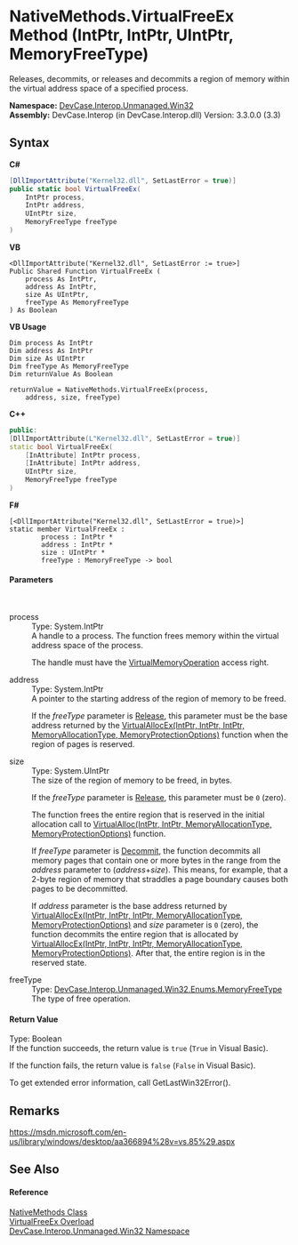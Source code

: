# NativeMethods.VirtualFreeEx Method (IntPtr, IntPtr, UIntPtr, MemoryFreeType)
 

Releases, decommits, or releases and decommits a region of memory within the virtual address space of a specified process.

**Namespace:**&nbsp;<a href="N_DevCase_Interop_Unmanaged_Win32">DevCase.Interop.Unmanaged.Win32</a><br />**Assembly:**&nbsp;DevCase.Interop (in DevCase.Interop.dll) Version: 3.3.0.0 (3.3)

## Syntax

**C#**<br />
``` C#
[DllImportAttribute("Kernel32.dll", SetLastError = true)]
public static bool VirtualFreeEx(
	IntPtr process,
	IntPtr address,
	UIntPtr size,
	MemoryFreeType freeType
)
```

**VB**<br />
``` VB
<DllImportAttribute("Kernel32.dll", SetLastError := true>]
Public Shared Function VirtualFreeEx ( 
	process As IntPtr,
	address As IntPtr,
	size As UIntPtr,
	freeType As MemoryFreeType
) As Boolean
```

**VB Usage**<br />
``` VB Usage
Dim process As IntPtr
Dim address As IntPtr
Dim size As UIntPtr
Dim freeType As MemoryFreeType
Dim returnValue As Boolean

returnValue = NativeMethods.VirtualFreeEx(process, 
	address, size, freeType)
```

**C++**<br />
``` C++
public:
[DllImportAttribute(L"Kernel32.dll", SetLastError = true)]
static bool VirtualFreeEx(
	[InAttribute] IntPtr process, 
	[InAttribute] IntPtr address, 
	UIntPtr size, 
	MemoryFreeType freeType
)
```

**F#**<br />
``` F#
[<DllImportAttribute("Kernel32.dll", SetLastError = true)>]
static member VirtualFreeEx : 
        process : IntPtr * 
        address : IntPtr * 
        size : UIntPtr * 
        freeType : MemoryFreeType -> bool 

```


#### Parameters
&nbsp;<dl><dt>process</dt><dd>Type: System.IntPtr<br />A handle to a process. The function frees memory within the virtual address space of the process. 

 The handle must have the <a href="T_DevCase_Interop_Unmanaged_Win32_Enums_ProcessAccessRights">VirtualMemoryOperation</a> access right.</dd><dt>address</dt><dd>Type: System.IntPtr<br />A pointer to the starting address of the region of memory to be freed. 

 If the *freeType* parameter is <a href="T_DevCase_Interop_Unmanaged_Win32_Enums_MemoryFreeType">Release</a>, this parameter must be the base address returned by the <a href="M_DevCase_Interop_Unmanaged_Win32_NativeMethods_VirtualAllocEx">VirtualAllocEx(IntPtr, IntPtr, IntPtr, MemoryAllocationType, MemoryProtectionOptions)</a> function when the region of pages is reserved.</dd><dt>size</dt><dd>Type: System.UIntPtr<br />The size of the region of memory to be freed, in bytes. 

 If the *freeType* parameter is <a href="T_DevCase_Interop_Unmanaged_Win32_Enums_MemoryFreeType">Release</a>, this parameter must be `0` (zero). 

 The function frees the entire region that is reserved in the initial allocation call to <a href="M_DevCase_Interop_Unmanaged_Win32_NativeMethods_VirtualAlloc">VirtualAlloc(IntPtr, IntPtr, MemoryAllocationType, MemoryProtectionOptions)</a> function. 

 If *freeType* parameter is <a href="T_DevCase_Interop_Unmanaged_Win32_Enums_MemoryFreeType">Decommit</a>, the function decommits all memory pages that contain one or more bytes in the range from the *address* parameter to (*address*+*size*). This means, for example, that a 2-byte region of memory that straddles a page boundary causes both pages to be decommitted. 

 If *address* parameter is the base address returned by <a href="M_DevCase_Interop_Unmanaged_Win32_NativeMethods_VirtualAllocEx">VirtualAllocEx(IntPtr, IntPtr, IntPtr, MemoryAllocationType, MemoryProtectionOptions)</a> and *size* parameter is `0` (zero), the function decommits the entire region that is allocated by <a href="M_DevCase_Interop_Unmanaged_Win32_NativeMethods_VirtualAllocEx">VirtualAllocEx(IntPtr, IntPtr, IntPtr, MemoryAllocationType, MemoryProtectionOptions)</a>. After that, the entire region is in the reserved state.</dd><dt>freeType</dt><dd>Type: <a href="T_DevCase_Interop_Unmanaged_Win32_Enums_MemoryFreeType">DevCase.Interop.Unmanaged.Win32.Enums.MemoryFreeType</a><br />The type of free operation.</dd></dl>

#### Return Value
Type: Boolean<br />If the function succeeds, the return value is `true` (`True` in Visual Basic). 

 If the function fails, the return value is `false` (`False` in Visual Basic). 

 To get extended error information, call GetLastWin32Error().

## Remarks
<a href="https://msdn.microsoft.com/en-us/library/windows/desktop/aa366894%28v=vs.85%29.aspx" target="_blank">https://msdn.microsoft.com/en-us/library/windows/desktop/aa366894%28v=vs.85%29.aspx</a>

## See Also


#### Reference
<a href="T_DevCase_Interop_Unmanaged_Win32_NativeMethods">NativeMethods Class</a><br /><a href="Overload_DevCase_Interop_Unmanaged_Win32_NativeMethods_VirtualFreeEx">VirtualFreeEx Overload</a><br /><a href="N_DevCase_Interop_Unmanaged_Win32">DevCase.Interop.Unmanaged.Win32 Namespace</a><br />